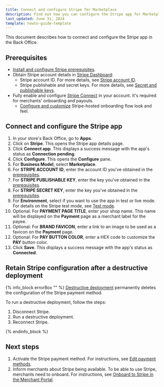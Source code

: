 ```yaml
---
title: Connect and configure Stripe for Marketplace
description: Find out how you can configure the Stripe app for Marketplace
last_updated: June 31, 2024
template: howto-guide-template
---
```


This document describes how to connect and configure the Stripe app in the Back Office.

## Prerequisites

* [Install and configure Stripe prerequisites](/docs/pbc/all/payment-service-provider/{{page.version}}/base-shop/third-party-integrations/stripe/install-and-configure-stripe-prerequisites.html).
* Obtain Stripe account details in [Stripe Dashboard](https://dashboard.stripe.com):
  * Stripe account ID. For more details, see [Stripe account ID](https://stripe.com/docs/payments/account).
  * Stripe publishable and secret keys. For more details, see [Secret and publishable keys](https://docs.stripe.com/keys#obtain-api-keys).
* Fully enable and configure [Stripe Connect](https://docs.stripe.com/connect) in your account. It's required for merchants' onboarding and payouts.
  * [Configure and customize](https://docs.stripe.com/connect/hosted-onboarding) Stripe-hosted onboarding flow look and feel.


## Connect and configure the Stripe app

1. In your store's Back Office, go to **Apps**.
2. Click on **Stripe**.
   This opens the Stripe app details page.
3. Click **Connect app**.
   This displays a success message with the app's status as **Connection pending**.
4. Click **Configure**.
  This opens the **Configure** pane.
5. For **Business Model**, select **Marketplace**.  
6. For **STRIPE ACCOUNT ID**, enter the account ID you've obtained in the [prerequisites](#prerequisites).
7. For **STRIPE PUBLISHABLE KEY**, enter the key you've obtained in the [prerequisites](#prerequisites).
8. For **STRIPE SECRET KEY**, enter the key you've obtained in the [prerequisites](#prerequisites).
9. For **Environment**, select if you want to use the app in test or live mode. For details on the Stripe test mode, see [Test mode](https://stripe.com/docs/test-mode).
10. Optional: For **PAYMENT PAGE TITLE**, enter your shop name. This name will be displayed on the **Payment** page as a merchant label for the payee.
11. Optional: For **BRAND FAVICON**, enter a link to an image to be used as a favicon on the **Payment** page.
12. Optional: For **PAY BUTTON COLOR**, enter a HEX code to customize the **PAY** button color.
13. Click **Save**.
  This displays a success message with the app's status as **Connected**.


## Retain Stripe configuration after a destructive deployment

{% info_block errorBox "" %}
[Destructive deployment](https://spryker.com/docs/dg/dev/acp/retaining-acp-apps-when-running-destructive-deployments.html) permanently deletes the configuration of the Stripe payment method.

To run a destructive deployment, follow the steps:
1. Disconnect Stripe.
2. Run a destructive deployment.
3. Reconnect Stripe.

{% endinfo_block %}

## Next steps

1. Activate the Stripe payment method. For instructions, see [Edit payment methods](/docs/pbc/all/payment-service-provider/{{page.version}}/base-shop/manage-in-the-back-office/edit-payment-methods.html).
2. Inform merchants about Stripe being available. To be able to use Stripe, merchants need to onboard. For instructions, see [Onboard to Stripe in the Merchant Portal](/docs/pbc/all/payment-service-provider/{{page.version}}/marketplace/stripe-third-party-integration/onboard-to-stripe-in-the-merchant-portal.html).
